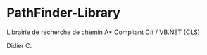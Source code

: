 PathFinder-Library
==================

Librairie de recherche de chemin A*
Compliant C# / VB.NET (CLS)


Didier C.
